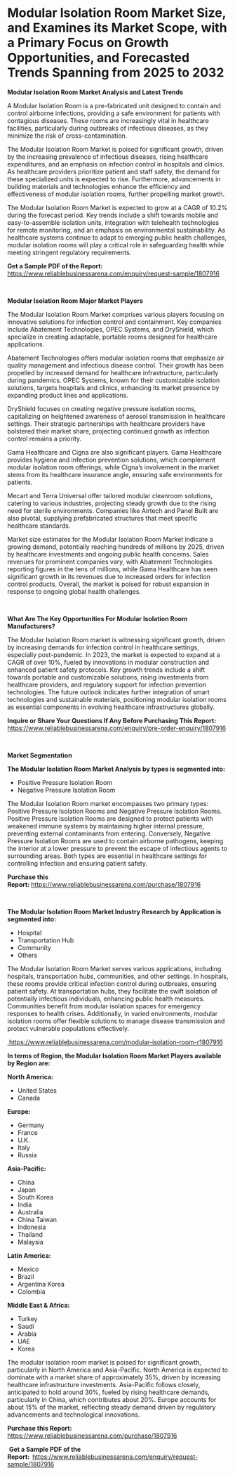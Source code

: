 <p><h1>Modular Isolation Room Market Size, and Examines its Market Scope, with a Primary Focus on Growth Opportunities, and Forecasted Trends Spanning from 2025 to 2032</h1></p><p><strong>Modular Isolation Room Market Analysis and Latest Trends</strong></p>
<p><p>A Modular Isolation Room is a pre-fabricated unit designed to contain and control airborne infections, providing a safe environment for patients with contagious diseases. These rooms are increasingly vital in healthcare facilities, particularly during outbreaks of infectious diseases, as they minimize the risk of cross-contamination. </p><p>The Modular Isolation Room Market is poised for significant growth, driven by the increasing prevalence of infectious diseases, rising healthcare expenditures, and an emphasis on infection control in hospitals and clinics. As healthcare providers prioritize patient and staff safety, the demand for these specialized units is expected to rise. Furthermore, advancements in building materials and technologies enhance the efficiency and effectiveness of modular isolation rooms, further propelling market growth.</p><p>The Modular Isolation Room Market is expected to grow at a CAGR of 10.2% during the forecast period. Key trends include a shift towards mobile and easy-to-assemble isolation units, integration with telehealth technologies for remote monitoring, and an emphasis on environmental sustainability. As healthcare systems continue to adapt to emerging public health challenges, modular isolation rooms will play a critical role in safeguarding health while meeting stringent regulatory requirements.</p></p>
<p><strong>Get a Sample PDF of the Report:&nbsp;</strong> <a href="https://www.reliablebusinessarena.com/enquiry/request-sample/1807916?utm_campaign=2958&utm_medium=2&utm_source=Github&utm_content=ia&utm_term=13042025&utm_id=modular-isolation-room">https://www.reliablebusinessarena.com/enquiry/request-sample/1807916</a></p>
<p>&nbsp;</p>
<p><strong>Modular Isolation Room Major Market Players</strong></p>
<p><p>The Modular Isolation Room Market comprises various players focusing on innovative solutions for infection control and containment. Key companies include Abatement Technologies, OPEC Systems, and DryShield, which specialize in creating adaptable, portable rooms designed for healthcare applications.</p><p>Abatement Technologies offers modular isolation rooms that emphasize air quality management and infectious disease control. Their growth has been propelled by increased demand for healthcare infrastructure, particularly during pandemics. OPEC Systems, known for their customizable isolation solutions, targets hospitals and clinics, enhancing its market presence by expanding product lines and applications.</p><p>DryShield focuses on creating negative pressure isolation rooms, capitalizing on heightened awareness of aerosol transmission in healthcare settings. Their strategic partnerships with healthcare providers have bolstered their market share, projecting continued growth as infection control remains a priority.</p><p>Gama Healthcare and Cigna are also significant players. Gama Healthcare provides hygiene and infection prevention solutions, which complement modular isolation room offerings, while Cigna’s involvement in the market stems from its healthcare insurance angle, ensuring safe environments for patients.</p><p>Mecart and Terra Universal offer tailored modular cleanroom solutions, catering to various industries, projecting steady growth due to the rising need for sterile environments. Companies like Airtech and Panel Built are also pivotal, supplying prefabricated structures that meet specific healthcare standards.</p><p>Market size estimates for the Modular Isolation Room Market indicate a growing demand, potentially reaching hundreds of millions by 2025, driven by healthcare investments and ongoing public health concerns. Sales revenues for prominent companies vary, with Abatement Technologies reporting figures in the tens of millions, while Gama Healthcare has seen significant growth in its revenues due to increased orders for infection control products. Overall, the market is poised for robust expansion in response to ongoing global health challenges.</p></p>
<p>&nbsp;</p>
<p><strong>What Are The Key Opportunities For Modular Isolation Room Manufacturers?</strong></p>
<p><p>The Modular Isolation Room market is witnessing significant growth, driven by increasing demands for infection control in healthcare settings, especially post-pandemic. In 2023, the market is expected to expand at a CAGR of over 10%, fueled by innovations in modular construction and enhanced patient safety protocols. Key growth trends include a shift towards portable and customizable solutions, rising investments from healthcare providers, and regulatory support for infection prevention technologies. The future outlook indicates further integration of smart technologies and sustainable materials, positioning modular isolation rooms as essential components in evolving healthcare infrastructures globally.</p></p>
<p><strong>Inquire or Share Your Questions If Any Before Purchasing This Report:</strong> <a href="https://www.reliablebusinessarena.com/enquiry/pre-order-enquiry/1807916?utm_campaign=2958&utm_medium=2&utm_source=Github&utm_content=ia&utm_term=13042025&utm_id=modular-isolation-room">https://www.reliablebusinessarena.com/enquiry/pre-order-enquiry/1807916</a></p>
<p>&nbsp;</p>
<p><strong>Market Segmentation</strong></p>
<p><strong>The Modular Isolation Room Market Analysis by types is segmented into:</strong></p>
<p><ul><li>Positive Pressure Isolation Room</li><li>Negative Pressure Isolation Room</li></ul></p>
<p><p>The Modular Isolation Room market encompasses two primary types: Positive Pressure Isolation Rooms and Negative Pressure Isolation Rooms. Positive Pressure Isolation Rooms are designed to protect patients with weakened immune systems by maintaining higher internal pressure, preventing external contaminants from entering. Conversely, Negative Pressure Isolation Rooms are used to contain airborne pathogens, keeping the interior at a lower pressure to prevent the escape of infectious agents to surrounding areas. Both types are essential in healthcare settings for controlling infection and ensuring patient safety.</p></p>
<p><strong>Purchase this Report:&nbsp;</strong><a href="https://www.reliablebusinessarena.com/purchase/1807916?utm_campaign=2958&utm_medium=2&utm_source=Github&utm_content=ia&utm_term=13042025&utm_id=modular-isolation-room">https://www.reliablebusinessarena.com/purchase/1807916</a></p>
<p>&nbsp;</p>
<p><strong>The Modular Isolation Room Market Industry Research by Application is segmented into:</strong></p>
<p><ul><li>Hospital</li><li>Transportation Hub</li><li>Community</li><li>Others</li></ul></p>
<p><p>The Modular Isolation Room Market serves various applications, including hospitals, transportation hubs, communities, and other settings. In hospitals, these rooms provide critical infection control during outbreaks, ensuring patient safety. At transportation hubs, they facilitate the swift isolation of potentially infectious individuals, enhancing public health measures. Communities benefit from modular isolation spaces for emergency responses to health crises. Additionally, in varied environments, modular isolation rooms offer flexible solutions to manage disease transmission and protect vulnerable populations effectively.</p></p>
<p><a href="https://www.reliablebusinessarena.com/modular-isolation-room-r1807916?utm_campaign=2958&utm_medium=2&utm_source=Github&utm_content=ia&utm_term=13042025&utm_id=modular-isolation-room">&nbsp;https://www.reliablebusinessarena.com/modular-isolation-room-r1807916</a></p>
<p><strong>In terms of Region, the Modular Isolation Room Market Players available by Region are:</strong></p>
<p>
    <p> <strong> North America: </strong>
        <ul>
            <li>United States</li>
            <li>Canada</li>
        </ul>
        </p> 
    <p> <strong> Europe: </strong>
        <ul>
            <li>Germany</li>
            <li>France</li>
            <li>U.K.</li>
            <li>Italy</li>
            <li>Russia</li>
        </ul>
        </p> 
    <p> <strong> Asia-Pacific: </strong>
        <ul>
            <li>China</li>
            <li>Japan</li>
            <li>South Korea</li>
            <li>India</li>
            <li>Australia</li>
            <li>China Taiwan</li>
            <li>Indonesia</li>
            <li>Thailand</li>
            <li>Malaysia</li>
        </ul>
        </p> 
    <p> <strong> Latin America: </strong>
        <ul>
            <li>Mexico</li>
            <li>Brazil</li>
            <li>Argentina Korea</li>
            <li>Colombia</li>
        </ul>
        </p> 
    <p> <strong> Middle East & Africa: </strong>
        <ul>
            <li>Turkey</li>
            <li>Saudi</li>
            <li>Arabia</li>
            <li>UAE</li>
            <li>Korea</li>
        </ul>
    </p>
    </p>
<p><p>The modular isolation room market is poised for significant growth, particularly in North America and Asia-Pacific. North America is expected to dominate with a market share of approximately 35%, driven by increasing healthcare infrastructure investments. Asia-Pacific follows closely, anticipated to hold around 30%, fueled by rising healthcare demands, particularly in China, which contributes about 20%. Europe accounts for about 15% of the market, reflecting steady demand driven by regulatory advancements and technological innovations.</p></p>
<p><strong>Purchase this Report: </strong><a href="https://www.reliablebusinessarena.com/purchase/1807916?utm_campaign=2958&utm_medium=2&utm_source=Github&utm_content=ia&utm_term=13042025&utm_id=modular-isolation-room">https://www.reliablebusinessarena.com/purchase/1807916</a></p>
<p>&nbsp;<strong>Get a Sample PDF of the Report:&nbsp;&nbsp;</strong><a href="https://www.reliablebusinessarena.com/enquiry/request-sample/1807916?utm_campaign=2958&utm_medium=2&utm_source=Github&utm_content=ia&utm_term=13042025&utm_id=modular-isolation-room">https://www.reliablebusinessarena.com/enquiry/request-sample/1807916</a></p>
<p><strong></strong></p>
<p><p></p><p></p><p></p></p>